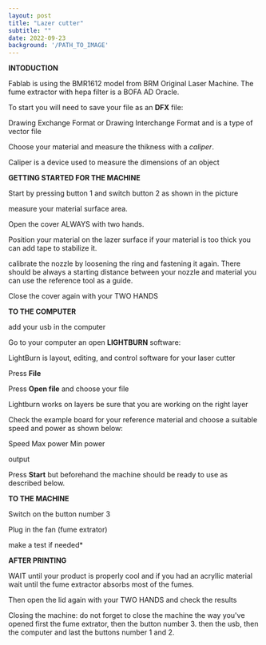 ```yaml
---
layout: post
title: "Lazer cutter"
subtitle: ""
date: 2022-09-23
background: '/PATH_TO_IMAGE'
---
```

**INTODUCTION**


Fablab is using the BMR1612 model from BRM Original Laser Machine. The fume extractor with hepa filter is a BOFA AD Oracle.


To start you will need to save your file as an **DFX** file:


Drawing Exchange Format or Drawing Interchange Format and is a type of vector file


Choose your material and measure the thikness with a *caliper*.



Caliper is a device used to measure the dimensions of an object


**GETTING STARTED FOR THE MACHINE**


Start by pressing button 1 and switch button 2 as shown in the picture


measure your material surface area.


Open the cover ALWAYS with two hands.


Position your material on the lazer surface if your material is too thick you can add tape to stabilize it.


calibrate the nozzle by loosening the ring and fastening it again. There should be always a starting distance between your nozzle and material you can use the reference tool as a guide.


Close the cover again with your TWO HANDS


**TO THE COMPUTER**

add your usb in the computer


Go to your computer an open **LIGHTBURN** software:


LightBurn is layout, editing, and control software for your laser cutter

Press **File**


Press **Open file** and choose your file


Lightburn works on layers be sure that you are working on the right layer


Check the example board for your reference material and choose a suitable speed and power as shown below:

Speed
Max power
Min power


output


Press **Start** but beforehand the machine should be ready to use as described below.


**TO THE MACHINE**


Switch on the button number 3


Plug in the fan (fume extrator)


make a test if needed*



**AFTER PRINTING**


WAIT until your product is properly cool and if you had an acryllic material wait until the fume extractor absorbs most of the fumes.


Then open the lid again with your TWO HANDS and check the results


Closing the machine: do not forget to close the machine the way you've opened first the fume extrator, then the button number 3. then the usb, then the computer and last the buttons number 1 and 2.